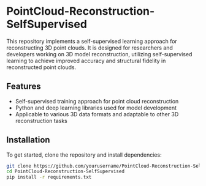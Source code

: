 # PointCloud-Reconstruction-SelfSupervised

This repository implements a self-supervised learning approach for reconstructing 3D point clouds. It is designed for researchers and developers working on 3D model reconstruction, utilizing self-supervised learning to achieve improved accuracy and structural fidelity in reconstructed point clouds.

## Features
- Self-supervised training approach for point cloud reconstruction
- Python and deep learning libraries used for model development
- Applicable to various 3D data formats and adaptable to other 3D reconstruction tasks

## Installation
To get started, clone the repository and install dependencies:

```bash
git clone https://github.com/yourusername/PointCloud-Reconstruction-SelfSupervised.git
cd PointCloud-Reconstruction-SelfSupervised
pip install -r requirements.txt


